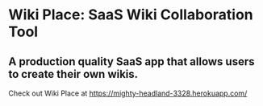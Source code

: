 # Wiki Place: SaaS Wiki Collaboration Tool

## A production quality SaaS app that allows users to create their own wikis.

Check out Wiki Place at https://mighty-headland-3328.herokuapp.com/